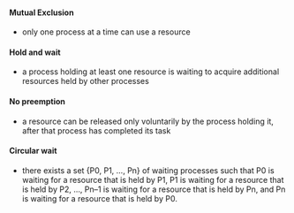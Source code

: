 
#### Mutual Exclusion
- only one process at a time can use a resource 

#### Hold and wait
- a process holding at least one resource is waiting to acquire additional resources held by other processes
#### No preemption
- a resource can be released only voluntarily by the process holding it, after that process has completed its task

#### Circular wait
- there exists a set {P0, P1, …, Pn} of waiting processes such that P0 is waiting for a resource that is held by P1, P1 is waiting for a resource that is held by 
	P2, …, Pn–1 is waiting for a resource that is held by Pn, and Pn is waiting for a resource that is held by P0.